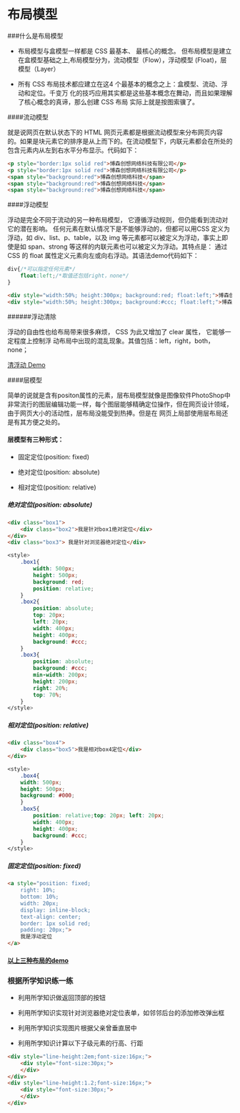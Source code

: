 # 布局模型
<link rel="stylesheet" type="text/css" href="/static/css/rule.css">
<meta charset="UTF-8">


###什么是布局模型


- 布局模型与盒模型一样都是 CSS 最基本、 最核心的概念。 但布局模型是建立在盒模型基础之上,布局模型分为，流动模型（Flow），浮动模型 (Float)，层模型（Layer）

- 所有 CSS 布局技术都应建立在这4 个最基本的概念之上：盒模型、流动、浮动和定位。千变万 化的技巧应用其实都是这些基本概念在舞动，而且如果理解了核心概念的真谛，那么创建 CSS 布局 实际上就是按图索骥了。



####流动模型

就是说网页在默认状态下的 HTML 网页元素都是根据流动模型来分布网页内容的。如果是块元素它的排序是从上而下的。在流动模型下，内联元素都会在所处的包含元素内从左到右水平分布显示。代码如下：

```html
<p style="border:1px solid red">博森创想网络科技有限公司</p>
<p style="border:1px solid red">博森创想网络科技有限公司</p>
<span style="background:red">博森创想网络科技</span>
<span style="background:red">博森创想网络科技</span>
<span style="background:red">博森创想网络科技</span>

```


####浮动模型

浮动是完全不同于流动的另一种布局模型， 它遵循浮动规则，但仍能看到流动对它的潜在影响。 任何元素在默认情况下是不能够浮动的，但都可以用CSS 定义为浮动，如 div、list、p、table，以及 img 等元素都可以被定义为浮动，事实上即使是如 span、strong 等这样的内联元素也可以被定义为浮动。其特点是：
通过 CSS 的 float 属性定义元素向左或向右浮动。其语法demo代码如下：


```css
div{/*可以指定任何元素*/
	float:left;/*取值还包括right，none*/
}

```

```html
<div style="width:50%; height:300px; background:red; float:left;">博森创想网络科技</div>
<div style="width:50%; height:300px; background:#ccc; float:left;">博森创想网络科技</div>

```


######浮动清除 


浮动的自由性也给布局带来很多麻烦， CSS 为此又增加了 clear 属性， 它能够一定程度上控制浮 动布局中出现的混乱现象。其值包括：left，right，both，none；


[清浮动 Demo]()


####层模型


简单的说就是含有positon属性的元素，层布局模型就像是图像软件PhotoShop中非常流行的图层编辑功能一样，每个图层能够精确定位操作，但在网页设计领域，由于网页大小的活动性，层布局没能受到热捧。但是在
网页上局部使用层布局还是有其方便之处的。


#### 层模型有三种形式：

- 固定定位(position: fixed)

- 绝对定位(position: absolute)

- 相对定位(position: relative)



##### 绝对定位(position: absolute)

```html
<div class="box1">
    <div class="box2">我是针对box1绝对定位</div>
</div>
<div class="box3"> 我是针对浏览器绝对定位</div>

```

```css
<style>
	.box1{
	    width: 500px;
	    height: 500px;
	    background: red;
	    position: relative;
	}
	.box2{
	    position: absolute;
	    top: 20px; 
	    left: 20px;
	    width: 400px;
	    height: 400px;
	    background: #ccc;
	}
	.box3{
	    position: absolute;
	    background: #ccc;
	    min-width: 200px;
	    height: 200px;
	    right: 20%;
	    top: 70%;
	}
</style>

```



##### 相对定位(position: relative)

```html
<div class="box4">
    <div class="box5">我是相对box4定位</div>
</div>
```

```css
<style>
	.box4{
    width: 500px;
    height: 500px;
    background: #000;
	}
	.box5{
	    position: relative;top: 20px; left: 20px;
	    width: 400px;
	    height: 400px;
	    background: #ccc;
	}
</style>

```


##### 固定定位(position: fixed)

```html
<a style="position: fixed;
    right: 10%;
    bottom: 10%;
    width: 20px;
    display: inline-block;
    text-align: center;
    border: 1px solid red;
    padding: 20px;">
    我是浮动定位
</a>

```

#### [以上三种布局的demo](./layout.html)

### 根据所学知识练一练

- 利用所学知识做返回顶部的按钮

- 利用所学知识实现针对浏览器绝对定位表单，如邻邻后台的添加修改弹出框

- 利用所学知识实现图片根据父亲曾垂直居中

- 利用所学知识计算以下子级元素的行高、行距



```html
<div style="line-height:2em;font-size:16px;">
	<div style="font-size:30px;">
	</div>
</div>
<div style="line-height:1.2;font-size:16px;">
	<div style="font-size:30px;">
	</div>
</div>

```